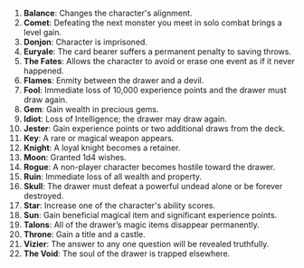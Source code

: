 1. **Balance**: Changes the character's alignment.
2. **Comet**: Defeating the next monster you meet in solo combat brings a level gain.
3. **Donjon**: Character is imprisoned.
4. **Euryale**: The card bearer suffers a permanent penalty to saving throws.
5. **The Fates**: Allows the character to avoid or erase one event as if it never happened.
6. **Flames**: Enmity between the drawer and a devil.
7. **Fool**: Immediate loss of 10,000 experience points and the drawer must draw again.
8. **Gem**: Gain wealth in precious gems.
9. **Idiot**: Loss of Intelligence; the drawer may draw again.
10. **Jester**: Gain experience points or two additional draws from the deck.
11. **Key**: A rare or magical weapon appears.
12. **Knight**: A loyal knight becomes a retainer.
13. **Moon**: Granted 1d4 wishes.
14. **Rogue**: A non-player character becomes hostile toward the drawer.
15. **Ruin**: Immediate loss of all wealth and property.
16. **Skull**: The drawer must defeat a powerful undead alone or be forever destroyed.
17. **Star**: Increase one of the character's ability scores.
18. **Sun**: Gain beneficial magical item and significant experience points.
19. **Talons**: All of the drawer’s magic items disappear permanently.
20. **Throne**: Gain a title and a castle.
21. **Vizier**: The answer to any one question will be revealed truthfully.
22. **The Void**: The soul of the drawer is trapped elsewhere.
